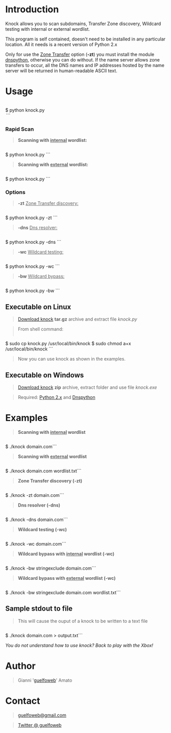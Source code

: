 # Introduction #

Knock allows you to scan subdomains, Transfer Zone discovery, Wildcard testing with internal or external wordlist.

This program is self contained, doesn't need to be installed in any particular location. All it needs is a recent version of Python 2.x

Only for use the <a href='http://en.wikipedia.org/wiki/DNS_zone_transfer'>Zone Transfer</a> option (**-zt**) you must install the module <a href='http://www.dnspython.org/'>dnspython</a>, otherwise you can do without. If the name server allows zone transfers to occur, all the DNS names and IP addresses hosted by the name server will be returned in human-readable ASCII text.

# Usage #
> ```
$ python knock.py <option> <url>```

### Rapid Scan ###
> <b>Scanning with <u>internal</u> wordlist:</b>

> ```
$ python knock.py <url>```

> <b>Scanning with <u>external</u> wordlist:</b>

> ```
$ python knock.py <url> <wordlist>```


### Options ###

> <b>-zt</b> <u>Zone Transfer discovery:</u>

> ```
$ python knock.py -zt <url>```

> <b>-dns</b> <u>Dns resolver:</u>

> ```
$ python knock.py -dns <url>```

> <b>-wc</b> <u>Wildcard testing:</u>

> ```
$ python knock.py -wc <url>```

> <b>-bw</b> <u>Wildcard bypass:</u>

> ```
$ python knock.py -bw <stringexclude> <url>```

## Executable on Linux ##
> <a href='http://code.google.com/p/knock/downloads/list'>Download knock</a> **tar.gz** archive and extract file _knock.py_

> From shell command:
> ```
$ sudo cp knock.py /usr/local/bin/knock
$ sudo chmod a+x /usr/local/bin/knock ```

> Now you can use knock as shown in the examples.

## Executable on Windows ##
> <a href='http://code.google.com/p/knock/downloads/list'>Download knock</a> **zip** archive, extract folder and use file _knock.exe_

> Required: <a href='http://www.python.org/ftp/python/'>Python 2.x</a> and <a href='http://www.dnspython.org/kits/1.6.0/dnspython-1.6.0.win32.exe'>Dnspython</a>

# Examples #
> <b>Scanning with <u>internal</u> wordlist</b>

> ```
$ ./knock domain.com```

> <b>Scanning with <u>external</u> wordlist</b>

> ```
$ ./knock domain.com wordlist.txt```

> <b>Zone Transfer discovery (-zt)</b>

> ```
$ ./knock -zt domain.com```

> <b>Dns resolver (-dns)</b>

> ```
$ ./knock -dns domain.com```

> <b>Wildcard testing (-wc)</b>

> ```
$ ./knock -wc domain.com```

> <b>Wildcard bypass with <u>internal</u> wordlist (-wc)</b>

> ```
$ ./knock -bw stringexclude domain.com```

> <b>Wildcard bypass with <u>external</u> wordlist (-wc)</b>

> ```
$ ./knock -bw stringexclude domain.com wordlist.txt```

## Sample stdout to file ##
> This will cause the ouput of a knock to be written to a text file

> ```
$ ./knock domain.com > output.txt```


_You do not understand how to use knock? Back to play with the Xbox!_

# Author #

> Gianni '<a href='http://www.guelfoweb.com'>guelfoweb</a>' Amato

# Contact #

> guelfoweb@gmail.com

> <a href='http://twitter.com/guelfoweb'>Twitter @ guelfoweb</a>